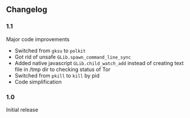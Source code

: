 ## Changelog

### 1.1

Major code improvements
 * Switched from `gksu` to `polkit`
 * Got rid of unsafe `GLib.spawn_command_line_sync`
 * Added native javascript `GLib.child_watch_add` instead of creating text file in /tmp dir to checking status of Tor
 * Switched from `pkill` to `kill` by pid 
 * Code simplification

### 1.0

Initial release


